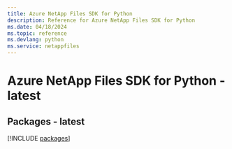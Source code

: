 ```yaml
---
title: Azure NetApp Files SDK for Python
description: Reference for Azure NetApp Files SDK for Python
ms.date: 04/18/2024
ms.topic: reference
ms.devlang: python
ms.service: netappfiles
---
```

# Azure NetApp Files SDK for Python - latest
## Packages - latest
[!INCLUDE [packages](netapp-files-index.md)]